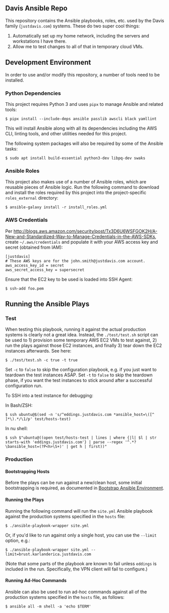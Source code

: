 Davis Ansible Repo
----------------------------------

This repository contains the Ansible playbooks, roles, etc. used by the Davis family (`justdavis.com`) systems. These do two super cool things:

1. Automatically set up my home network, including the servers and workstations I have there.
2. Allow me to test changes to all of that in temporary cloud VMs.

## Development Environment

In order to use and/or modify this repository, a number of tools need to be installed.

### Python Dependencies

This project requires Python 3 and uses `pipx` to manage Ansible and related tools:

    $ pipx install --include-deps ansible passlib awscli black yamllint

This will install Ansible along with all its dependencies including the AWS CLI, linting tools, and other utilities needed for this project.

The following system packages will also be required by some of the Ansible tasks:

    $ sudo apt install build-essential python3-dev libpq-dev swaks

### Ansible Roles

This project also makes use of a number of Ansible roles, which are reusable pieces of Ansible logic. Run the following command to download and install the roles required by this project into the project-specific `roles_external` directory:

    $ ansible-galaxy install -r install_roles.yml

### AWS Credentials

Per <http://blogs.aws.amazon.com/security/post/Tx3D6U6WSFGOK2H/A-New-and-Standardized-Way-to-Manage-Credentials-in-the-AWS-SDKs>, create `~/.aws/credentials` and populate it with your AWS access key and secret (obtained from IAM):

    [justdavis]
    # These AWS keys are for the john.smith@justdavis.com account.
    aws_access_key_id = secret
    aws_secret_access_key = supersecret

Ensure that the EC2 key to be used is loaded into SSH Agent:

    $ ssh-add foo.pem

## Running the Ansible Plays

### Test

When testing this playbook, running it against the actual production systems is clearly not a great idea. Instead, the `./test/test.sh` script can be used to 1) provision some temporary AWS EC2 VMs to test against, 2) run the plays against those EC2 instances, and finally 3) tear down the EC2 instances afterwards. See here:

    $ ./test/test.sh -c true -t true

Set `-c` to `false` to skip the configuration playbook, e.g. if you just want to teardown the test instances ASAP. Set `-t` to `false` to skip the teardown phase, if you want the test instances to stick around after a successful configuration run.

To SSH into a test instance for debugging:

In Bash/ZSH:

    $ ssh ubuntu@$(sed -n 's/^eddings.justdavis.com *ansible_host=\([^ ]*\).*/\1/p' test/hosts-test)

In nu shell:

    $ ssh $"ubuntu@((open test/hosts-test | lines | where {|l| $l | str starts-with 'eddings.justdavis.com'} | parse --regex '^.*?\bansible_host=(?P<h>\S+)' | get h | first))"

### Production

#### Bootstrapping Hosts

Before the plays can be run against a new/clean host,
  some initial bootstrapping is required,
  as documented in [Bootstrap Ansible Environment](./bootstrap/README.md).

#### Running the Plays

Running the following command will run the `site.yml` Ansible playbook against the production systems specified in the `hosts` file:

    $ ./ansible-playbook-wrapper site.yml

Or, if you'd like to run against only a single host, you can use the `--limit` option, e.g.:

    $ ./ansible-playbook-wrapper site.yml --limit=brust.karlanderica.justdavis.com

(Note that some parts of the playbook are known to fail unless `eddings` is included in the run. Specifically, the VPN client will fail to configure.)

#### Running Ad-Hoc Commands

Ansible can also be used to run ad-hoc commands against all of the production systems specified in the `hosts` file, as follows:

    $ ansible all -m shell -a 'echo $TERM'
